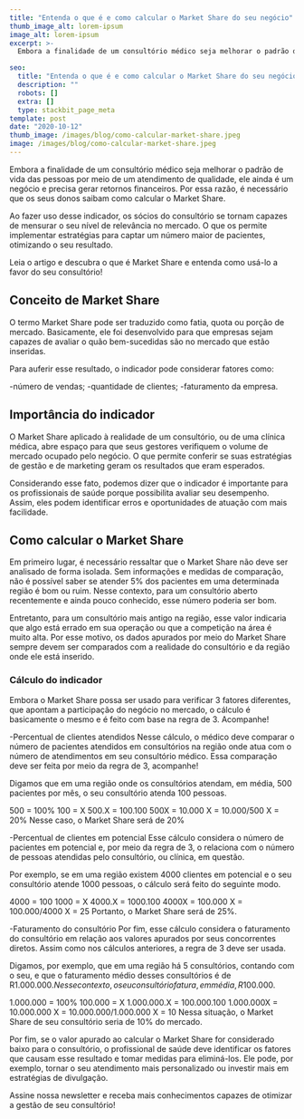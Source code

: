 ```yaml
---
title: "Entenda o que é e como calcular o Market Share do seu negócio"
thumb_image_alt: lorem-ipsum
image_alt: lorem-ipsum
excerpt: >-
  Embora a finalidade de um consultório médico seja melhorar o padrão de vida das pessoas por meio de um atendimento de qualidade, ele ainda é um negócio e precisa gerar retornos financeiros. Por essa razão, é necessário que os seus donos saibam como calcular o Market Share.

seo:
  title: "Entenda o que é e como calcular o Market Share do seu negócio"
  description: ""
  robots: []
  extra: []
  type: stackbit_page_meta
template: post
date: "2020-10-12"
thumb_image: /images/blog/como-calcular-market-share.jpeg
image: /images/blog/como-calcular-market-share.jpeg
---
```


Embora a finalidade de um consultório médico seja melhorar o padrão de vida das pessoas por meio de um atendimento de qualidade, ele ainda é um negócio e precisa gerar retornos financeiros. Por essa razão, é necessário que os seus donos saibam como calcular o Market Share.

Ao fazer uso desse indicador, os sócios do consultório se tornam capazes de mensurar o seu nível de relevância no mercado. O que os permite implementar estratégias para captar um número maior de pacientes, otimizando o seu resultado.

Leia o artigo e descubra o que é Market Share e entenda como usá-lo a favor do seu consultório!

## Conceito de Market Share

O termo Market Share pode ser traduzido como fatia, quota ou porção de mercado. Basicamente, ele foi desenvolvido para que empresas sejam capazes de avaliar o quão bem-sucedidas são no mercado que estão inseridas.

Para auferir esse resultado, o indicador pode considerar fatores como:

-número de vendas;
-quantidade de clientes;
-faturamento da empresa.

## Importância do indicador

O Market Share aplicado à realidade de um consultório, ou de uma clínica médica, abre espaço para que seus gestores verifiquem o volume de mercado ocupado pelo negócio. O que permite conferir se suas estratégias de gestão e de marketing geram os resultados que eram esperados.

Considerando esse fato, podemos dizer que o indicador é importante para os profissionais de saúde porque possibilita avaliar seu desempenho. Assim, eles podem identificar erros e oportunidades de atuação com mais facilidade.

## Como calcular o Market Share

Em primeiro lugar, é necessário ressaltar que o Market Share não deve ser analisado de forma isolada. Sem informações e medidas de comparação, não é possível saber se atender 5% dos pacientes em uma determinada região é bom ou ruim. Nesse contexto, para um consultório aberto recentemente e ainda pouco conhecido, esse número poderia ser bom.

Entretanto, para um consultório mais antigo na região, esse valor indicaria que algo está errado em sua operação ou que a competição na área é muito alta. Por esse motivo, os dados apurados por meio do Market Share sempre devem ser comparados com a realidade do consultório e da região onde ele está inserido.

### Cálculo do indicador

Embora o Market Share possa ser usado para verificar 3 fatores diferentes, que apontam a participação do negócio no mercado, o cálculo é basicamente o mesmo e é feito com base na regra de 3. Acompanhe!

-Percentual de clientes atendidos
Nesse cálculo, o médico deve comparar o número de pacientes atendidos em consultórios na região onde atua com o número de atendimentos em seu consultório médico. Essa comparação deve ser feita por meio da regra de 3, acompanhe!

Digamos que em uma região onde os consultórios atendam, em média, 500 pacientes por mês, o seu consultório atenda 100 pessoas.

500 = 100%
100 = X
500.X = 100.100
500X = 10.000
X = 10.000/500
X = 20%
Nesse caso, o Market Share será de 20%

-Percentual de clientes em potencial
Esse cálculo considera o número de pacientes em potencial e, por meio da regra de 3, o relaciona com o número de pessoas atendidas pelo consultório, ou clínica, em questão.

Por exemplo, se em uma região existem 4000 clientes em potencial e o seu consultório atende 1000 pessoas, o cálculo será feito do seguinte modo.

4000 = 100
1000 = X
4000.X = 1000.100
4000X = 100.000
X = 100.000/4000
X = 25
Portanto, o Market Share será de 25%.

-Faturamento do consultório
Por fim, esse cálculo considera o faturamento do consultório em relação aos valores apurados por seus concorrentes diretos. Assim como nos cálculos anteriores, a regra de 3 deve ser usada.

Digamos, por exemplo, que em uma região há 5 consultórios, contando com o seu, e que o faturamento médio desses consultórios é de R$1.000.000. Nesse contexto, o seu consultório fatura, em média, R$100.000.

1.000.000 = 100%
100.000 = X
1.000.000.X = 100.000.100
1.000.000X = 10.000.000
X = 10.000.000/1.000.000
X = 10
Nessa situação, o Market Share de seu consultório seria de 10% do mercado.

Por fim, se o valor apurado ao calcular o Market Share for considerado baixo para o consultório, o profissional de saúde deve identificar os fatores que causam esse resultado e tomar medidas para eliminá-los. Ele pode, por exemplo, tornar o seu atendimento mais personalizado ou investir mais em estratégias de divulgação.

Assine nossa newsletter e receba mais conhecimentos capazes de otimizar a gestão de seu consultório!
